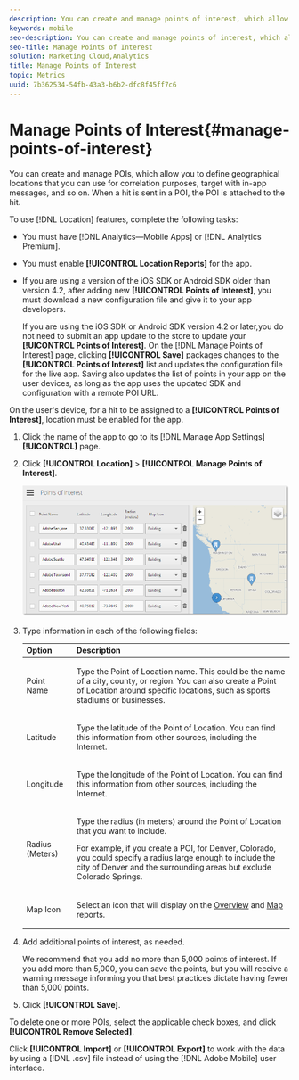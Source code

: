 ```yaml
---
description: You can create and manage points of interest, which allow you to define geographical locations that you can use for correlation purposes, target with in-app messages, and so on. When a hit is sent in a point of interest, the point of interest is attached to the hit.
keywords: mobile
seo-description: You can create and manage points of interest, which allow you to define geographical locations that you can use for correlation purposes, target with in-app messages, and so on. When a hit is sent in a point of interest, the point of interest is attached to the hit.
seo-title: Manage Points of Interest
solution: Marketing Cloud,Analytics
title: Manage Points of Interest
topic: Metrics
uuid: 7b362534-54fb-43a3-b6b2-dfc8f45ff7c6
---
```


# Manage Points of Interest{#manage-points-of-interest}

You can create and manage POIs, which allow you to define geographical locations that you can use for correlation purposes, target with in-app messages, and so on. When a hit is sent in a POI, the POI is attached to the hit.

To use [!DNL Location] features, complete the following tasks:

* You must have [!DNL Analytics—Mobile Apps] or [!DNL Analytics Premium]. 
* You must enable **[!UICONTROL Location Reports]** for the app. 
* If you are using a version of the iOS SDK or Android SDK older than version 4.2, after adding new **[!UICONTROL Points of Interest]**, you must download a new configuration file and give it to your app developers.

  If you are using the iOS SDK or Android SDK version 4.2 or later,you do not need to submit an app update to the store to update your **[!UICONTROL Points of Interest]**. On the [!DNL Manage Points of Interest] page, clicking **[!UICONTROL Save]** packages changes to the **[!UICONTROL Points of Interest]** list and updates the configuration file for the live app. Saving also updates the list of points in your app on the user devices, as long as the app uses the updated SDK and configuration with a remote POI URL.

On the user's device, for a hit to be assigned to a **[!UICONTROL Points of Interest]**, location must be enabled for the app. 

1. Click the name of the app to go to its [!DNL Manage App Settings] **[!UICONTROL]** page.
1. Click **[!UICONTROL Location]** > **[!UICONTROL Manage Points of Interest]**.

   ![Step Result](assets/poi.png)

1. Type information in each of the following fields:

    <table id="table_5BFF39183C0F44FE9478F1E6173B4888"> 
    <thead> 
      <tr> 
      <th colname="col1" class="entry"> Option </th> 
      <th colname="col2" class="entry"> Description </th> 
      </tr>
    </thead>
    <tbody> 
      <tr> 
      <td colname="col1"> <p><span class="uicontrol"> Point Name</span> </p> </td> 
      <td colname="col2"> <p>Type the <span class="uicontrol"> Point of Location</span> name. This could be the name of a city, county, or region. You can also create a <span class="uicontrol"> Point of Location</span> around specific locations, such as sports stadiums or businesses. </p> </td> 
      </tr> 
      <tr> 
      <td colname="col1"> <p><span class="uicontrol"> Latitude </span> </p> </td> 
      <td colname="col2"> <p>Type the latitude of the <span class="uicontrol"> Point of Location</span>. You can find this information from other sources, including the Internet. </p> </td> 
      </tr> 
      <tr> 
      <td colname="col1"> <p><span class="uicontrol"> Longitude </span> </p> </td> 
      <td colname="col2"> <p>Type the longitude of the <span class="uicontrol"> Point of Location</span>. You can find this information from other sources, including the Internet. </p> </td> 
      </tr> 
      <tr> 
      <td colname="col1"> <p><span class="uicontrol"> Radius (Meters)</span> </p> </td> 
      <td colname="col2"> <p>Type the radius (in meters) around the <span class="uicontrol"> Point of Location</span> that you want to include. </p> <p>For example, if you create a POI, for Denver, Colorado, you could specify a radius large enough to include the city of Denver and the surrounding areas but exclude Colorado Springs. </p> </td> 
      </tr> 
      <tr> 
      <td colname="col1"> <p><span class="uicontrol"> Map Icon </span> </p> </td> 
      <td colname="col2"> <p>Select an icon that will display on the <a href="../location/c-location-overview.md#concept_D5FA9592A77D46898A7E6DAAC78E1712" format="dita" scope="local"> Overview</a> and <a href="../location/c-map-points.md#concept_E51E9A97ED4D4729ADC40492DA32FC2B" format="dita" scope="local"> Map</a> reports. </p> </td> 
      </tr> 
    </tbody> 
    </table>

1. Add additional points of interest, as needed.

   We recommend that you add no more than 5,000 points of interest. If you add more than 5,000, you can save the points, but you will receive a warning message informing you that best practices dictate having fewer than 5,000 points. 
1. Click **[!UICONTROL Save]**.

To delete one or more POIs, select the applicable check boxes, and click **[!UICONTROL Remove Selected]**.

Click **[!UICONTROL Import]** or **[!UICONTROL Export]** to work with the data by using a [!DNL .csv] file instead of using the [!DNL Adobe Mobile] user interface. 
